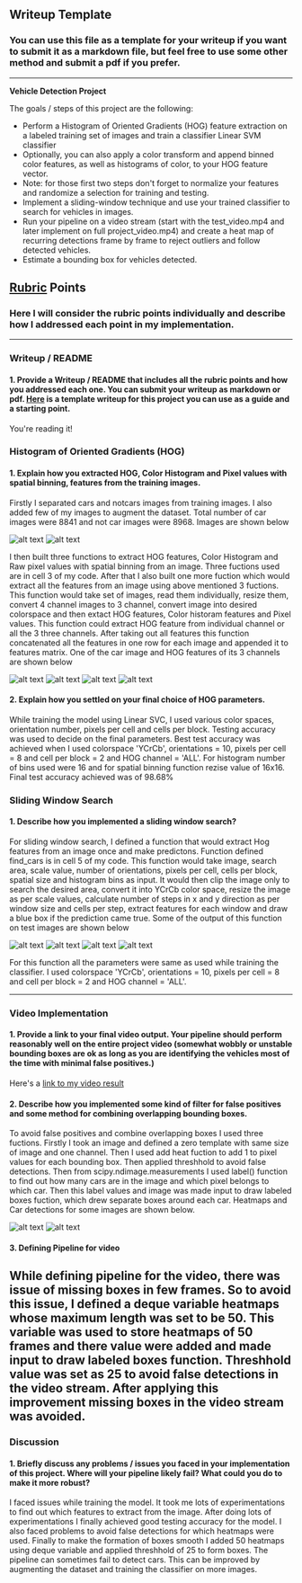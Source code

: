 ## Writeup Template
### You can use this file as a template for your writeup if you want to submit it as a markdown file, but feel free to use some other method and submit a pdf if you prefer.

---

**Vehicle Detection Project**

The goals / steps of this project are the following:

* Perform a Histogram of Oriented Gradients (HOG) feature extraction on a labeled training set of images and train a classifier Linear SVM classifier
* Optionally, you can also apply a color transform and append binned color features, as well as histograms of color, to your HOG feature vector. 
* Note: for those first two steps don't forget to normalize your features and randomize a selection for training and testing.
* Implement a sliding-window technique and use your trained classifier to search for vehicles in images.
* Run your pipeline on a video stream (start with the test_video.mp4 and later implement on full project_video.mp4) and create a heat map of recurring detections frame by frame to reject outliers and follow detected vehicles.
* Estimate a bounding box for vehicles detected.

[//]: # (Image References)
[image1]: https://github.com/akhilumat/Self-Driving-Car-Term-1-Project5-Vehicle-detection-and-Tracking/tree/master/output_images/Capture1.PNG
[image2]: https://github.com/akhilumat/Self-Driving-Car-Term-1-Project5-Vehicle-detection-and-Tracking/tree/master/output_images/Capture2.PNG
[image3]: https://github.com/akhilumat/Self-Driving-Car-Term-1-Project5-Vehicle-detection-and-Tracking/tree/master/output_images/Capture3.PNG
[image4]: https://github.com/akhilumat/Self-Driving-Car-Term-1-Project5-Vehicle-detection-and-Tracking/tree/master/output_images/Capture4.PNG
[image5]: https://github.com/akhilumat/Self-Driving-Car-Term-1-Project5-Vehicle-detection-and-Tracking/tree/master/output_images/Capture5.PNG
[image6]: https://github.com/akhilumat/Self-Driving-Car-Term-1-Project5-Vehicle-detection-and-Tracking/tree/master/output_images/Capture6.PNG
[image7]: https://github.com/akhilumat/Self-Driving-Car-Term-1-Project5-Vehicle-detection-and-Tracking/tree/master/output_images/Capture7.PNG
[image8]: https://github.com/akhilumat/Self-Driving-Car-Term-1-Project5-Vehicle-detection-and-Tracking/tree/master/output_images/Capture8.PNG
[image9]: https://github.com/akhilumat/Self-Driving-Car-Term-1-Project5-Vehicle-detection-and-Tracking/tree/master/output_images/Capture9.PNG
[image10]: https://github.com/akhilumat/Self-Driving-Car-Term-1-Project5-Vehicle-detection-and-Tracking/tree/master/output_images/Capture10.PNG
[image11]: https://github.com/akhilumat/Self-Driving-Car-Term-1-Project5-Vehicle-detection-and-Tracking/tree/master/output_images/Capture11.PNG
[image12]: https://github.com/akhilumat/Self-Driving-Car-Term-1-Project5-Vehicle-detection-and-Tracking/tree/master/output_images/Capture12.PNG
[video1]: https://github.com/akhilumat/Self-Driving-Car-Term-1-Project5-Vehicle-detection-and-Tracking/FinalOutput_Video.mp4

## [Rubric](https://review.udacity.com/#!/rubrics/513/view) Points
### Here I will consider the rubric points individually and describe how I addressed each point in my implementation.  

---
### Writeup / README

#### 1. Provide a Writeup / README that includes all the rubric points and how you addressed each one.  You can submit your writeup as markdown or pdf.  [Here](https://github.com/udacity/CarND-Vehicle-Detection/blob/master/writeup_template.md) is a template writeup for this project you can use as a guide and a starting point.  

You're reading it!

### Histogram of Oriented Gradients (HOG)

#### 1. Explain how you extracted HOG, Color Histogram and  Pixel values with spatial binning, features from the training images.

Firstly I separated cars and notcars images from training images. I also added few of my images to augment the dataset. Total number of car images were 8841 and not car images were 8968. Images are shown below

![alt text][image1]
![alt text][image2]

I then built three functions to extract HOG features, Color Histogram and Raw pixel values with spatial binning from an image. Three fuctions used are in cell 3 of my code. After that I also built one more fuction which would extract all the features from an image using above mentioned 3 fuctions. This function would take set of images, read them individually, resize them, convert 4 channel images to 3 channel, convert image into desired colorspace and then extact HOG features, Color historam features and Pixel values. This function could extract HOG feature from individual channel or all the 3 three channels. After taking out all features this function concatenated all the features in one row for each image and appended it to features matrix. One of the car image and HOG features of its 3 channels are shown below

![alt text][image3]
![alt text][image4]
![alt text][image5]
![alt text][image6]
 
#### 2. Explain how you settled on your final choice of HOG parameters.

While training the model using Linear SVC, I used various color spaces, orientation number, pixels per cell and cells per block. Testing accuracy was used to decide on the final parameters. Best test accuracy was achieved when I used colorspace 'YCrCb', orientations = 10, pixels per cell = 8 and cell per block = 2 and HOG channel = 'ALL'. For histogram number of bins used were 16 and for spatial binning function rezise value of 16x16. Final test accuracy achieved was of 98.68%


### Sliding Window Search

#### 1. Describe how you implemented a sliding window search?

For sliding window search, I defined a function that would extract Hog features from an image once and make predictons. Function defined find_cars is in cell 5 of my code. This function would take image, search area, scale value, number of orientations, pixels per cell, cells per block, spatial size and histogram bins as input. It would then clip the image only to search the desired area, convert it into YCrCb color space, resize the image as per scale values, calculate number of steps in x and y direction as per window size and cells per step, extract features for each window and draw a blue box if the prediction came true. Some of the output of this function on test images are shown below 

![alt text][image7]
![alt text][image8]
![alt text][image9]
![alt text][image10]

For this function all the parameters were same as used while training the classifier. I used colorspace 'YCrCb', orientations = 10, pixels per cell = 8 and cell per block = 2 and HOG channel = 'ALL'.

---

### Video Implementation

#### 1. Provide a link to your final video output.  Your pipeline should perform reasonably well on the entire project video (somewhat wobbly or unstable bounding boxes are ok as long as you are identifying the vehicles most of the time with minimal false positives.)
Here's a [link to my video result](https://github.com/akhilumat/Self-Driving-Car-Term-1-Project5-Vehicle-detection-and-Tracking/blob/master/FinalOutput_Video.mp4)

#### 2. Describe how you implemented some kind of filter for false positives and some method for combining overlapping bounding boxes.

To avoid false positives and combine overlapping boxes I used three fuctions. Firstly I took an image and defined a zero template with same size of image and one channel. Then I used add heat fuction to add 1 to pixel values for each bounding box. Then applied threshhold to avoid false detections. Then from scipy.ndimage.measurements I used label() function to find out how many cars are in the image and which pixel belongs to which car. Then this label values and image was made input to draw labeled boxes fuction, which drew separate boxes around each car. Heatmaps and Car detections for some images are shown below.

![alt text][image11]
![alt text][image12]

#### 3. Defining Pipeline for video

While defining pipeline for the video, there was issue of missing boxes in few frames. So to avoid this issue, I defined a deque variable heatmaps whose maximum length was set to be 50. This variable was used to store heatmaps of 50 frames and there value were added and made input to draw labeled boxes function. Threshhold value was set as 25 to avoid false detections in the video stream. After applying this improvement missing boxes in the video stream was avoided. 
---

### Discussion

#### 1. Briefly discuss any problems / issues you faced in your implementation of this project.  Where will your pipeline likely fail?  What could you do to make it more robust?

I faced issues while training the model. It took me lots of experimentations to find out which features to extract from the image. After doing lots of experimentations I finally achieved good testing accuracy for the model. I also faced problems to avoid false detections for which heatmaps were used. Finally to make the formation of boxes smooth I added 50 heatmaps using deque variable and applied threshhold of 25 to form boxes. The pipeline can sometimes fail to detect cars. This can be improved by augmenting the dataset and training the classifier on more images.  